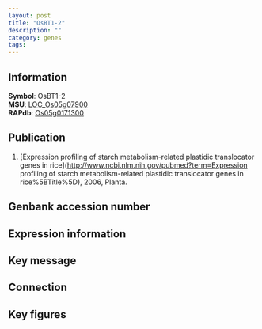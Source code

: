 ```yaml
---
layout: post
title: "OsBT1-2"
description: ""
category: genes
tags: 
---
```


## Information
__Symbol__: OsBT1-2  
__MSU__: [LOC_Os05g07900](http://rice.plantbiology.msu.edu/cgi-bin/ORF_infopage.cgi?orf=LOC_Os05g07900)  
__RAPdb__: [Os05g0171300](http://rapdb.dna.affrc.go.jp/viewer/gbrowse_details/irgsp1?name=Os05g0171300)  

## Publication
1. [Expression profiling of starch metabolism-related plastidic translocator genes in rice](http://www.ncbi.nlm.nih.gov/pubmed?term=Expression profiling of starch metabolism-related plastidic translocator genes in rice%5BTitle%5D), 2006, Planta.

## Genbank accession number

## Expression information

## Key message

## Connection

## Key figures


